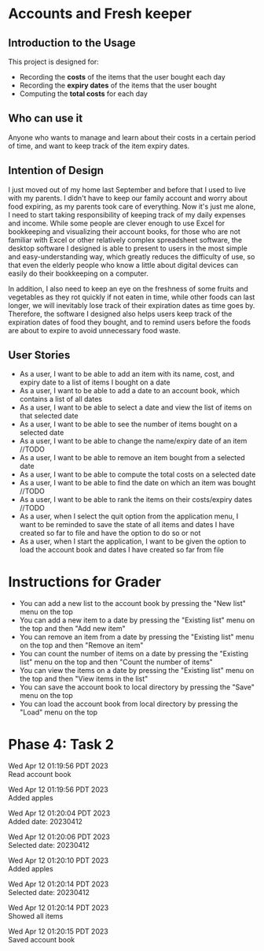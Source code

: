 # Accounts and Fresh keeper

## Introduction to the Usage

This project is designed for:

- Recording the **costs** of the items that the user bought each day
- Recording the **expiry dates** of the items that the user bought 
- Computing the **total costs** for each day

## Who can use it

Anyone who wants to manage and learn about their costs in a certain period of time, and want to keep track 
of the item expiry dates.

## Intention of Design

I just moved out of my home last September and before that I used to live with my parents. I didn't have to keep our 
family account and worry about food expiring, as my parents took care of everything. Now it's just me alone, I need to
start taking responsibility of keeping track of my daily expenses and income. While some people are clever enough to 
use Excel for bookkeeping and visualizing their account books, for those who are not familiar with Excel or other 
relatively complex spreadsheet software, the desktop software I designed is able to present to users in the most simple 
and easy-understanding way, which greatly reduces the difficulty of use, so that even the elderly people who know a 
little about digital devices can easily do their bookkeeping on a computer. 

In addition, I also need to keep an eye on the freshness of some fruits and vegetables as they rot quickly if not eaten in time, while 
other foods can last longer, we will inevitably lose track of their expiration dates as time goes by. Therefore, the
software I designed also helps users keep track of the expiration dates of food they bought, and to remind users before the foods are about to expire to avoid unnecessary food waste.

## User Stories

- As a user, I want to be able to add an item with its name, cost, and expiry date to a list of items I bought on a 
  date
- As a user, I want to be able to add a date to an account book, which contains a list of all dates
- As a user, I want to be able to select a date and view the list of items on that selected date
- As a user, I want to be able to see the number of items bought on a selected date
- As a user, I want to be able to change the name/expiry date of an item  //TODO
- As a user, I want to be able to remove an item bought from a selected date
- As a user, I want to be able to compute the total costs on a selected date
- As a user, I want to be able to find the date on which an item was bought  //TODO
- As a user, I want to be able to rank the items on their costs/expiry dates  //TODO
- As a user, when I select the quit option from the application menu, I want to be reminded to save the state of all 
  items and dates I have created so far to file and have the option to do so or not
- As a user, when I start the application, I want to be given the option to load the account book and dates I have
  created so far from file

# Instructions for Grader

- You can add a new list to the account book by pressing the "New list" menu on the top
- You can add a new item to a date by pressing the "Existing list" menu on the top and then "Add new item"
- You can remove an item from a date by pressing the "Existing list" menu on the top and then "Remove an item"
- You can count the number of items on a date by pressing the "Existing list" menu on the top and then "Count the 
  number of items"
- You can view the items on a date by pressing the "Existing list" menu on the top and then "View items in the list"
- You can save the account book to local directory by pressing the "Save" menu on the top
- You can load the account book from local directory by pressing the "Load" menu on the top

# Phase 4: Task 2

Wed Apr 12 01:19:56 PDT 2023  
Read account book

Wed Apr 12 01:19:56 PDT 2023  
Added apples

Wed Apr 12 01:20:04 PDT 2023  
Added date: 20230412

Wed Apr 12 01:20:06 PDT 2023  
Selected date: 20230412

Wed Apr 12 01:20:10 PDT 2023  
Added apples

Wed Apr 12 01:20:14 PDT 2023  
Selected date: 20230412

Wed Apr 12 01:20:14 PDT 2023  
Showed all items

Wed Apr 12 01:20:15 PDT 2023  
Saved account book